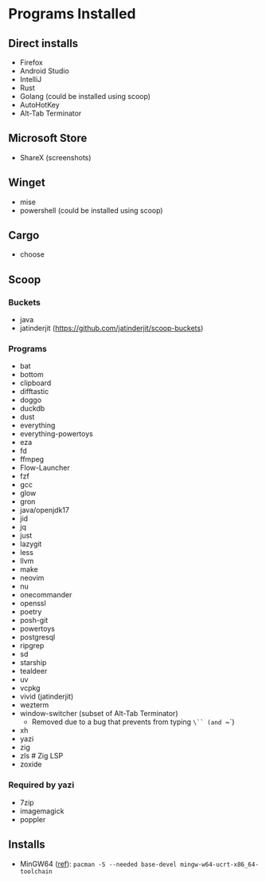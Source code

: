 # Programs Installed

## Direct installs

- Firefox
- Android Studio
- IntelliJ
- Rust
- Golang (could be installed using scoop)
- AutoHotKey
- Alt-Tab Terminator

## Microsoft Store

- ShareX (screenshots)

## Winget

- mise
- powershell (could be installed using scoop)

## Cargo

- choose

## Scoop

### Buckets

- java
- jatinderjit (https://github.com/jatinderjit/scoop-buckets)

### Programs

- bat
- bottom
- clipboard
- difftastic
- doggo
- duckdb
- dust
- everything
- everything-powertoys
- eza
- fd
- ffmpeg
- Flow-Launcher
- fzf
- gcc
- glow
- gron
- java/openjdk17
- jid
- jq
- just
- lazygit
- less
- llvm
- make
- neovim
- nu
- onecommander
- openssl
- poetry
- posh-git
- powertoys
- postgresql
- ripgrep
- sd
- starship
- tealdeer
- uv
- vcpkg
- vivid (jatinderjit)
- wezterm
- window-switcher (subset of Alt-Tab Terminator)
  - Removed due to a bug that prevents from typing `\`` (and `~`)
- xh
- yazi
- zig
- zls # Zig LSP
- zoxide

### Required by yazi

- 7zip
- imagemagick
- poppler

## Installs

- MinGW64 ([ref](https://code.visualstudio.com/docs/cpp/config-mingw)): `pacman -S --needed base-devel mingw-w64-ucrt-x86_64-toolchain`
